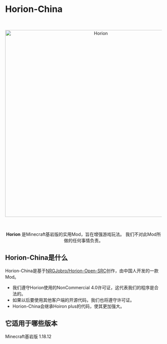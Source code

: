 # Horion-China
<div align="center">
  <br />
    <p>
      <a href="https://github.com/horionclient/Horion"><img src="https://raw.githubusercontent.com/horionclient/Horion/master/.github/horion-banner.png" width="600" alt="Horion" /></a>
    </p>
  <br />
  <p>
    <b>Horion</b> 是Minecraft基岩版的实用Mod，旨在增强游戏玩法。 我们不对此Mod所做的任何事情负责。
  </p>
</div>

## Horion-China是什么
Horion-China是基于[NRGJobro/Horion-Open-SRC](https://github.com/NRGJobro/Horion-Open-SRC)创作，由中国人开发的一款Mod。

* 我们遵守Horion使用的NonCommercial 4.0许可证，这代表我们的程序是合法的。
* 如果以后要使用其他客户端的开源代码，我们也将遵守许可证。
* Horion-China会继承Hoiron plus的代码，使其更加强大。

## 它适用于哪些版本
Minecraft基岩版 1.18.12
